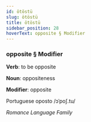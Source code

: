```yaml
---
id: ötöstü
slug: ötöstü
title: ötöstü
sidebar_position: 28
hoverText: opposite § Modifier
---
```


### opposite § Modifier

**Verb**: to be opposite

**Noun**: oppositeness

**Modifier**: opposite

Portuguese oposto /ɔˈpoʃ.tu/

*Romance Language Family*